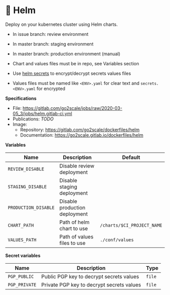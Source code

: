 # 🚀 Helm

Deploy on your kubernetes cluster using Helm charts.

* In issue branch: review environment
* In master branch: staging environment
* In master branch: production environment (manual)

* Chart and values files must be in repo, see Variables section
* Use [helm secrets](https://github.com/futuresimple/helm-secrets) to encrypt/decrypt secrets values files
* Values files must be named like `<ENV>.yaml` for clear text and `secrets.<ENV>.yaml` for encrypted

**Specifications**

* File: https://gitlab.com/go2scale/jobs/raw/2020-03-05_3/jobs/helm.gitlab-ci.yml
* Publications: *TODO*
* Image:
    * Repository: https://gitlab.com/go2scale/dockerfiles/helm
    * Documentation: https://go2scale.gitlab.io/dockerfiles/helm

**Variables**

| Name | Description | Default |
| ---- | ----------- | ------- |
| `REVIEW_DISABLE` | Disable review deployment | |
| `STAGING_DISABLE` | Disable staging deployment | |
| `PRODUCTION_DISABLE` | Disable production deployment | |
| `CHART_PATH` | Path of helm chart to use | `/charts/$CI_PROJECT_NAME` |
| `VALUES_PATH` | Path of values files to use | `./conf/values` |

**Secret variables**

| Name | Description | Type |
| ---- | ----------- | ------- |
| `PGP_PUBLIC` | Public PGP key to decrypt secrets values | `file` |
| `PGP_PRIVATE` | Private PGP key to decrypt secrets values | `file` |
